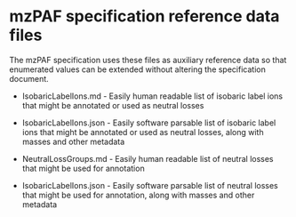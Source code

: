 # mzPAF specification reference data files

The mzPAF specification uses these files as auxiliary reference data so that enumerated values can be extended without altering the specification document.

- IsobaricLabelIons.md - Easily human readable list of isobaric label ions that might be annotated or used as neutral losses
- IsobaricLabelIons.json - Easily software parsable list of isobaric label ions that might be annotated or used as neutral losses, along with masses and other metadata

- NeutralLossGroups.md - Easily human readable list of neutral losses that might be used for annotation
- IsobaricLabelIons.json - Easily software parsable list of neutral losses that might be used for annotation, along with masses and other metadata
